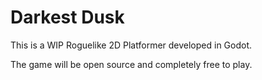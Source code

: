 # Darkest Dusk

This is a WIP Roguelike 2D Platformer developed in Godot.

The game will be open source and completely free to play. 
